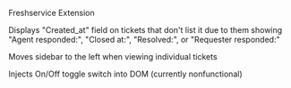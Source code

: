 Freshservice Extension

Displays "Created_at" field on tickets that don't list it due to them showing "Agent responded:", "Closed at:", "Resolved:", or "Requester responded:"

Moves sidebar to the left when viewing individual tickets

Injects On/Off toggle switch into DOM (currently nonfunctional)
